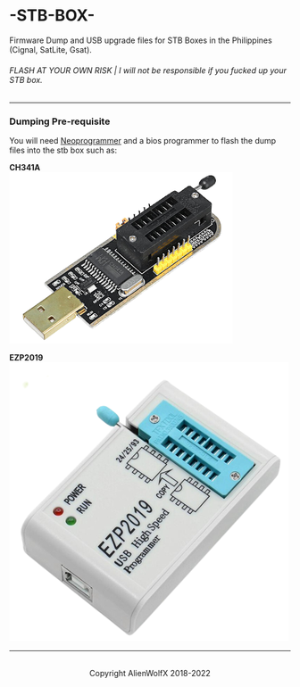 # -STB-BOX-
Firmware Dump and USB upgrade files for STB Boxes in the Philippines (Cignal, SatLite, Gsat). <br />
###### FLASH AT YOUR OWN RISK | I will not be responsible if you fucked up your STB box.
** **
### Dumping Pre-requisite
You will need [Neoprogrammer](https://www.mediafire.com/file/1263zy82q612ub4/NeoProgrammer+V2.2.0.10.zip/file) and a bios programmer to flash the dump files into the stb box such as: <br />

**CH341A** <br />
![ch341a](img/ch341a.png) <br />

**EZP2019** <br />
![ezp2019+](img/ezp2019+.png) <br />

<hr> <br />
<div align="center"> Copyright AlienWolfX 2018-2022 </div>
